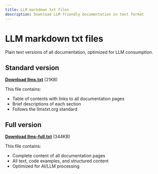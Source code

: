 ```yaml
---
title: LLM markdown txt files
description: Download LLM-friendly documentation in text format
---
```


# LLM markdown txt files

Plain text versions of all documentation, optimized for LLM consumption.

## Standard version

**[Download llms.txt](/llms.txt)** (21KB)

This file contains:

- Table of contents with links to all documentation pages
- Brief descriptions of each section
- Follows the llmstxt.org standard

## Full version

**[Download llms-full.txt](/llms-full.txt)** (344KB)

This file contains:

- Complete content of all documentation pages
- All text, code examples, and structured content
- Optimized for AI/LLM processing
